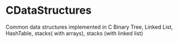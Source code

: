 # CDataStructures
Common data structures implemented in C Binary Tree, Linked List, HashTable, stacks( with arrays), stacks (with linked list)
